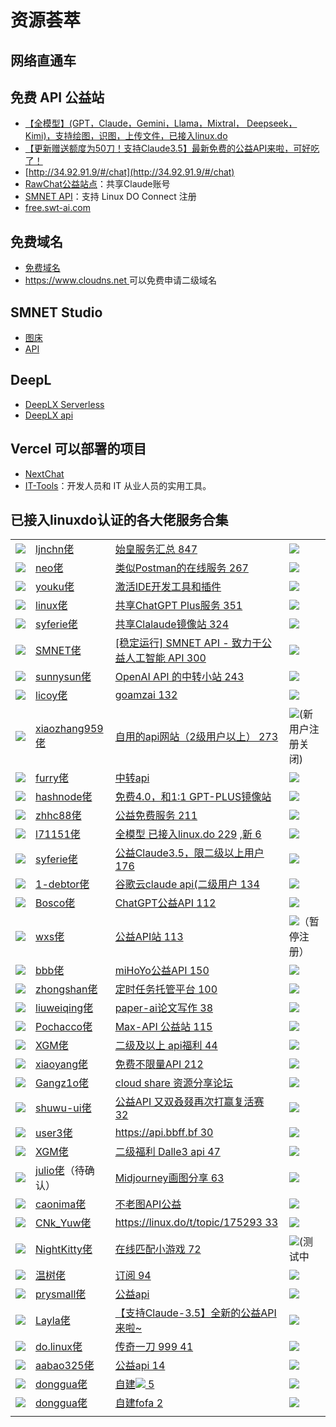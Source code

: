 # 资源荟萃

## 网络直通车

## 免费 API 公益站

- [【全模型】(GPT，Claude，Gemini，Llama，Mixtral， Deepseek，Kimi)，支持绘图，识图，上传文件，已接入linux.do](https://linux.do/t/topic/169533)
- [【更新赠送额度为50刀！支持Claude3.5】最新免费的公益API来啦，可好吃了！](https://linux.do/t/topic/191320)
- [http://34.92.91.9/#/chat](http://34.92.91.9/#/chat)
- [RawChat公益站点](https://kelaode.ai/)：共享Claude账号
- [SMNET API](https://api.smnet.asia/)：支持 Linux DO Connect 注册
- [free.swt-ai.com](https://free.swt-ai.com/)

## 免费域名

- [免费域名](https://linux.do/t/topic/26864)
- [https://www.cloudns.net ](https://www.cloudns.net)可以免费申请二级域名

## SMNET Studio

- [图床](https://img.smnet1.com/)
- [API](https://api.smnet.asia/)


## DeepL

- [DeepLX Serverless](https://github.com/guobao2333/DeepLX-Serverless)
- [DeepLX api](https://deeplx.edu6.eu.org/translate?token=666666)

## Vercel 可以部署的项目 

- [NextChat](https://github.com/ChatGPTNextWeb/ChatGPT-Next-Web)
- [IT-Tools](https://github.com/CorentinTh/it-tools)：开发人员和 IT 从业人员的实用工具。

## 已接入linuxdo认证的各大佬服务合集

|  |  |  |  |
| --- | --- | --- | --- |
| ![](https://linux.do/images/emoji/apple/penguin.png) | [ljnchn佬](https://linux.do/u/ljnchn/summary) | [始皇服务汇总 847](https://linux.do/t/topic/121796) | ![](https://linux.do/images/emoji/apple/white_check_mark.png?v=12) |
| ![](https://linux.do/images/emoji/apple/hammer_and_wrench.png?v=12) | [neo佬](https://linux.do/u/neo/summary) | [类似Postman的在线服务 267](https://linux.do/t/topic/130685) | ![](https://linux.do/images/emoji/apple/white_check_mark.png?v=12) |
| ![](https://linux.do/images/emoji/apple/hammer_and_wrench.png?v=12) | [youku佬](https://linux.do/u/youku) | [激活IDE开发工具和插件](https://linux.do/t/topic/30480) | ![](https://linux.do/images/emoji/apple/white_check_mark.png?v=12) |
| ![](https://linux.do/images/emoji/apple/red_car.png?v=12) | [linux佬](https://linux.do/u/linux/summary) | [共享ChatGPT Plus服务 351](https://linux.do/t/topic/118652) | ![](https://linux.do/images/emoji/apple/white_check_mark.png?v=12) |
| ![](https://linux.do/images/emoji/apple/robot.png?v=12) | [syferie佬](https://linux.do/u/syferie/summary) | [共享Clalaude镜像站 324](https://linux.do/t/topic/136218) | ![](https://linux.do/images/emoji/apple/white_check_mark.png?v=12) |
| ![](https://linux.do/images/emoji/apple/robot.png?v=12) | [SMNET佬](https://linux.do/u/smnet/summary) | [\[稳定运行\] SMNET API - 致力于公益人工智能 API 300](https://linux.do/t/topic/74838) | ![](https://linux.do/images/emoji/apple/white_check_mark.png?v=12) |
| ![](https://linux.do/images/emoji/apple/robot.png?v=12) | [sunnysun佬](https://linux.do/u/sunnysun/summary) | [OpenAI API 的中转小站 243](https://linux.do/t/topic/66265) | ![](https://linux.do/images/emoji/apple/white_check_mark.png?v=12) |
| ![](https://linux.do/images/emoji/apple/robot.png?v=12) | [licoy佬](https://linux.do/u/licoy/summary) | [goamzai 132](https://linux.do/t/topic/122462) | ![](https://linux.do/images/emoji/apple/white_check_mark.png?v=12) |
| ![](https://linux.do/images/emoji/apple/robot.png?v=12) | [xiaozhang959佬](https://linux.do/u/xiaozhang959/summary) | [自用的api网站（2级用户以上） 273](https://linux.do/t/topic/39712) | ![](https://linux.do/images/emoji/apple/white_check_mark.png?v=12)(新用户注册关闭) |
| ![](https://linux.do/images/emoji/apple/robot.png?v=12) | [furry佬](https://linux.do/u/furry/summary) | [中转api](https://linux.do/t/topic/57814) | ![](https://linux.do/images/emoji/apple/white_check_mark.png?v=12) |
| ![](https://linux.do/images/emoji/apple/robot.png?v=12) | [hashnode佬](https://linux.do/u/hashnode/summary) | [免费4.0，和1:1 GPT-PLUS镜像站](https://linux.do/t/topic/44157) | ![](https://linux.do/images/emoji/apple/white_check_mark.png?v=12) |
| ![](https://linux.do/images/emoji/apple/robot.png?v=12) | [zhhc88佬](https://linux.do/u/zhhc88/summary) | [公益免费服务 211](https://linux.do/t/topic/125701) | ![](https://linux.do/images/emoji/apple/pause_button.png?v=12) |
| ![](https://linux.do/images/emoji/apple/robot.png?v=12) | [l71151佬](https://linux.do/u/l71151/summary) | [全模型 已接入linux.do 229](https://linux.do/t/topic/136019) ,[新 6](https://linux.do/t/topic/169533) | ![](https://linux.do/images/emoji/apple/white_check_mark.png?v=12) |
| ![](https://linux.do/images/emoji/apple/robot.png?v=12) | [syferie佬](https://linux.do/u/syferie/summary) | [公益Claude3.5，限二级以上用户 176](https://linux.do/t/topic/126222) | ![](https://linux.do/images/emoji/apple/white_check_mark.png?v=12) |
| ![](https://linux.do/images/emoji/apple/robot.png?v=12) | [1-debtor佬](https://linux.do/u/1-debtor) | [谷歌云claude api(二级用户 134](https://linux.do/t/topic/152411) | ![](https://linux.do/images/emoji/apple/white_check_mark.png?v=12) |
| ![](https://linux.do/images/emoji/apple/robot.png?v=12) | [Bosco佬](https://linux.do/u/Bosco/summary) | [ChatGPT公益API 112](https://linux.do/t/topic/48980) | ![](https://linux.do/images/emoji/apple/pause_button.png?v=12) |
| ![](https://linux.do/images/emoji/apple/robot.png?v=12) | [wxs佬](https://linux.do/u/wxs/summary) | [公益API站 113](https://linux.do/t/topic/154701) | ![](https://linux.do/images/emoji/apple/white_check_mark.png?v=12)（暂停注册） |
| ![](https://linux.do/images/emoji/apple/robot.png?v=12) | [bbb佬](https://linux.do/u/bbb/summary) | [miHoYo公益API 150](https://linux.do/t/topic/155450) | ![](https://linux.do/images/emoji/apple/white_check_mark.png?v=12) |
| ![](https://linux.do/images/emoji/apple/hammer_and_wrench.png?v=12) | [zhongshan佬](https://linux.do/u/zhongshan/summary) | [定时任务托管平台 100](https://linux.do/t/topic/97010) | ![](https://linux.do/images/emoji/apple/white_check_mark.png?v=12) |
| ![](https://linux.do/images/emoji/apple/newspaper.png?v=12) | [liuweiqing佬](https://linux.do/u/14790897/summary) | [paper-ai论文写作 38](https://linux.do/t/topic/13716) | ![](https://linux.do/images/emoji/apple/white_check_mark.png?v=12) |
| ![](https://linux.do/images/emoji/apple/robot.png?v=12) | [Pochacco佬](https://linux.do/u/Pochacco) | [Max-API 公益站 115](https://linux.do/t/topic/155123) | ![](https://linux.do/images/emoji/apple/white_check_mark.png?v=12) |
| ![](https://linux.do/images/emoji/apple/robot.png?v=12) | [XGM佬](https://linux.do/u/XGM/summary) | [二级及以上 api福利 44](https://linux.do/t/topic/175504) | ![](https://linux.do/images/emoji/apple/x.png?v=12) |
| ![](https://linux.do/images/emoji/apple/robot.png?v=12) | [xiaoyang佬](https://linux.do/u/xiaoyang123/summary) | [免费不限量API 212](https://linux.do/t/topic/161106) | ![](https://linux.do/images/emoji/apple/white_check_mark.png?v=12) |
| ![](https://linux.do/images/emoji/apple/cloud.png?v=12) | [Gangz1o佬](https://linux.do/u/Gangz1o/summary) | [cloud share 资源分享论坛](https://linux.do/t/topic/169664/1) | ![](https://linux.do/images/emoji/apple/white_check_mark.png?v=12) |
| ![](https://linux.do/images/emoji/apple/robot.png?v=12) | [shuwu-ui佬](https://linux.do/u/shuwu-ui/summary) | [公益API 又双叒叕再次打赢复活赛 32](https://linux.do/t/topic/172812) | ![](https://linux.do/images/emoji/apple/x.png?v=12) |
| ![](https://linux.do/images/emoji/apple/robot.png?v=12) | [user3佬](https://linux.do/u/user3/summary) | [https://api.bbff.bf 30](https://api.bbff.bf) | ![](https://linux.do/images/emoji/apple/x.png?v=12) |
| ![](https://linux.do/images/emoji/apple/robot.png?v=12) | [XGM佬](https://linux.do/u/XGM/summary) | [二级福利 Dalle3 api 47](https://linux.do/t/topic/170146) | ![](https://linux.do/images/emoji/apple/x.png?v=12) |
| ![](https://linux.do/images/emoji/apple/robot.png?v=12) | [julio佬](https://linux.do/u/julio/summary)（待确认） | [Midjourney画图分享 63](https://linux.do/t/topic/171023) | ![](https://linux.do/images/emoji/apple/white_check_mark.png?v=12) |
| ![](https://linux.do/images/emoji/apple/robot.png?v=12) | [caonima佬](https://linux.do/u/caonima/summary) | [不老图API公益](https://linux.do/t/topic/173260) | ![](https://linux.do/images/emoji/apple/x.png?v=12) |
| ![](https://linux.do/images/emoji/apple/robot.png?v=12) | [CNk\_Yuw佬](https://linux.do/u/cnk_yuw/summary) | [https://linux.do/t/topic/175293 33](https://linux.do/t/topic/175293) | ![](https://linux.do/images/emoji/apple/pause_button.png?v=12) |
| ![](https://linux.do/images/emoji/apple/video_game.png?v=12) | [NightKitty佬](https://linux.do/u/NightKitty/summary) | [在线匹配小游戏 72](https://linux.do/t/topic/175338) | ![](https://linux.do/images/emoji/apple/pause_button.png?v=12)(测试中 |
| ![](https://linux.do/images/emoji/apple/airplane.png?v=12) | [温树佬](https://linux.do/u/bywenshu/summary) | [订阅 94](https://linux.do/t/topic/175238) | ![](https://linux.do/images/emoji/apple/white_check_mark.png?v=12) |
| ![](https://linux.do/images/emoji/apple/robot.png?v=12) | [prysmall佬](https://linux.do/u/prya/summary) | [公益api](https://linux.do/t/topic/199685) | ![](https://linux.do/images/emoji/apple/white_check_mark.png?v=12) |
| ![](https://linux.do/images/emoji/apple/robot.png?v=12) | [Layla佬](https://linux.do/u/Layla/summary) | [【支持Claude-3.5】全新的公益API来啦~](https://linux.do/t/topic/191320/) | ![](https://linux.do/images/emoji/apple/white_check_mark.png?v=12) |
| ![](https://linux.do/images/emoji/apple/video_game.png?v=12) | [do.linux佬](https://linux.do/u/do.linux/summary) | [传奇一刀 999 41](https://linux.do/t/topic/179300) | ![](https://linux.do/images/emoji/apple/white_check_mark.png?v=12) |
| ![](https://linux.do/images/emoji/apple/robot.png?v=12) | [aabao325佬](https://linux.do/u/aabao325/summary) | [公益api 14](https://linux.do/t/topic/205158) | ![](https://linux.do/images/emoji/apple/white_check_mark.png?v=12) |
| ![](https://linux.do/images/emoji/apple/airplane.png?v=12) | [donggua佬](https://linux.do/u/donggua/summary) | [自建![](https://linux.do/images/emoji/apple/airplane.png?v=12) 5](https://linux.do/t/topic/207682) | ![](https://linux.do/images/emoji/apple/white_check_mark.png?v=12) |
| ![](https://linux.do/images/emoji/apple/mag.png?v=12) | [donggua佬](https://linux.do/u/donggua/summary) | [自建fofa 2](https://linux.do/t/topic/207092) | ![](https://linux.do/images/emoji/apple/white_check_mark.png?v=12) |
|  |  |  |  |






